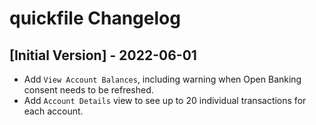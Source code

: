 # quickfile Changelog

## [Initial Version] - 2022-06-01

- Add `View Account Balances`, including warning when Open Banking consent needs to be refreshed.
- Add `Account Details` view to see up to 20 individual transactions for each account.
